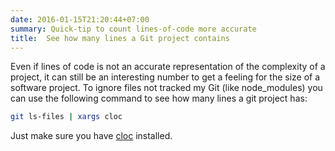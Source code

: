 ```yaml
---
date: 2016-01-15T21:20:44+07:00
summary: Quick-tip to count lines-of-code more accurate
title:  See how many lines a Git project contains
---
```


Even if lines of code is not an accurate representation of the complexity of a project, it can still be an interesting number to get a feeling for the size of a software project.
To ignore files not tracked my Git (like node\_modules) you can use the following command to see how many lines a git project has:

```sh
git ls-files | xargs cloc
```

Just make sure you have [cloc][cloc] installed.



[cloc]: https://github.com/AlDanial/cloc
